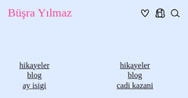 <!DOCTYPE HTML>
<html>
{rss}
   <head>
      <title>Mishapm</title>
      <meta charset="utf-8" />
      <meta name="viewport" content="width=device-width,initial-scale=1" />
      <meta name="description" content="Misha-blog" />
      <meta property="og:site_name" content="Mishapm" />
      <meta property="og:title" content="Mishapm" />
      <meta property="og:type" content="website" />
      <meta property="og:description" content="Misha-blog" />
      <meta property="og:image" content="https://mishablog.carrd.co/assets/images/card.jpg?v=cc33f590" />
      <meta property="og:image:type" content="image/jpeg" />
      <meta property="og:image:width" content="1280" />
      <meta property="og:image:height" content="800" />
      <meta property="og:url" content="https://mishablog.carrd.co" />
      <meta property="twitter:card" content="summary_large_image" />
      <link rel="canonical" href="https://mishablog.carrd.co" />
      <link href="https://fonts.googleapis.com/css?display=swap&family=Blaka:400,400italic%7CBeth+Ellen:400,400italic" rel="stylesheet" type="text/css" />
      <style>
html,body,div,span,applet,object,iframe,h1,h2,h3,h4,h5,h6,p,blockquote,pre,a,abbr,acronym,address,big,cite,code,del,dfn,em,img,ins,kbd,q,s,samp,small,strike,strong,sub,sup,tt,var,b,u,i,center,dl,dt,dd,ol,ul,li,fieldset,form,label,legend,table,caption,tbody,tfoot,thead,tr,th,td,article,aside,canvas,details,embed,figure,figcaption,footer,header,hgroup,menu,nav,output,ruby,section,summary,time,mark,audio,video{
    margin:0;
    padding:0;
    border:0;
    font-size:100%;
    font:inherit;
    vertical-align:baseline;
}
article,aside,details,figcaption,figure,footer,header,hgroup,menu,nav,section{
    display:block;
}
body{
    line-height:1;
}
ol,ul{
    list-style:none;
}
blockquote,q{
    quotes:none;
}
blockquote:before,blockquote:after,q:before,q:after{
    content:'';
    content:none;
}
table{
    border-collapse:collapse;
    border-spacing:0;
}
body{
    -webkit-text-size-adjust:none
}
mark{
    background-color:transparent;
    color:inherit
}
input::-moz-focus-inner{
    border:0;
    padding:0
}
input[type="text"],input[type="email"],select,textarea{
    -moz-appearance:none;
    -webkit-appearance:none;
    -ms-appearance:none;
    appearance:none
}
*, *:before, *:after {
    box-sizing: border-box;
}
body {
    line-height: 1.0;
    min-height: var(--viewport-height);
    min-width: 320px;
    overflow-x: hidden;
    word-wrap: break-word;
}
body:before {
    content: '';
    display: block;
    background-attachment: scroll;
    height: var(--background-height);
    left: 0;
    pointer-events: none;
    position: fixed;
    top: 0;
    transform: scale(1);
    width: 100vw;
    z-index: 0;
    background-image: url('https://mishablog.carrd.co/assets/images/bg.jpg?v=cc33f590');
    background-position: bottom;
    background-repeat: no-repeat;
    background-size: 47rem;
    background-color: #DFECFF;
     padding:17em;
}
:root {
    --background-height: 100vh;
    --site-language-alignment: left;
    --site-language-direction: ltr;
    --site-language-flex-alignment: flex-start;
    --site-language-indent-left: 1;
    --site-language-indent-right: 0;
    --viewport-height: 100vh;
}
html {
    font-size: 18pt;
}
u {
    text-decoration: underline;
}
strong {
    color: inherit;
    font-weight: bolder;
}
em {
    font-style: italic;
}
code {
    background-color: rgba(144,144,144,0.25);
    border-radius: 0.25em;
    font-family: 'Lucida Console', 'Courier New', monospace;
    font-size: 0.9em;
    font-weight: normal;
    letter-spacing: 0;
    margin: 0 0.25em;
    padding: 0.25em 0.5em;
    text-indent: 0;
}
mark {
    background-color: rgba(144,144,144,0.25);
}
s {
    text-decoration: line-through;
}
sub {
    font-size: smaller;
    vertical-align: sub;
}
sup {
    font-size: smaller;
    vertical-align: super;
}
a {
    color: inherit;
    text-decoration: underline;
    transition: color 0.25s ease;
}
#wrapper {
    -webkit-overflow-scrolling: touch;
    align-items: center;
    display: flex;
    flex-direction: column;
    justify-content: flex-start;
    min-height: var(--viewport-height);
    overflow: hidden;
    position: relative;
    z-index: 2;
}
#main {
    --alignment: center;
    --flex-alignment: center;
    --indent-left: 1;
    --indent-right: 1;
    --border-radius-tl: 0;
    --border-radius-tr: 0;
    --border-radius-br: 0;
    --border-radius-bl: 0;
    align-items: center;
    display: flex;
    flex-grow: 0;
    flex-shrink: 0;
    justify-content: center;
    max-width: 100%;
    position: relative;
    text-align: var(--alignment);
    z-index: 1;
}
#main > .inner {
    --padding-horizontal: 3rem;
    --padding-vertical: 1rem;
    --spacing: 0.75rem;
    --width: 100vw;
    border-radius: var(--border-radius-tl) var(--border-radius-tr) var(--border-radius-br) var(--border-radius-bl);
    max-width: 100%;
    position: relative;
    width: var(--width);
    z-index: 1;
    padding: var(--padding-vertical) var(--padding-horizontal);
}
#main > .inner > * {
    margin-top: var(--spacing);
    margin-bottom: var(--spacing);
}
#main > .inner > :first-child {
    margin-top: 0 !important;
}
#main > .inner > :last-child {
    margin-bottom: 0 !important;
}
#main > .inner > .full {
    margin-left: calc(var(--padding-horizontal) * -1);
    max-width: calc(100% + calc(var(--padding-horizontal) * 2) + 0.4725px);
    width: calc(100% + calc(var(--padding-horizontal) * 2) + 0.4725px);
}
#main > .inner > .full:first-child {
    border-top-left-radius: inherit;
    border-top-right-radius: inherit;
    margin-top: calc(var(--padding-vertical) * -1) !important;
}
#main > .inner > .full:last-child {
    border-bottom-left-radius: inherit;
    border-bottom-right-radius: inherit;
    margin-bottom: calc(var(--padding-vertical) * -1) !important;
}
#main > .inner > .full.screen {
    border-radius: 0 !important;
    max-width: 100vw;
    position: relative;
    width: 100vw;
    left: 50%;
    margin-left: -50vw;
    right: auto;
}
body.is-instant #main, body.is-instant #main > .inner > *,body.is-instant #main > .inner > section > * {
    transition: none !important;
}
body.is-instant:after {
    display: none !important;
    transition: none !important;
}
.container {
    position: relative;
}
.container > .wrapper {
    vertical-align: top;
    position: relative;
    max-width: 100%;
    border-radius: inherit;
}
.container > .wrapper > .inner {
    vertical-align: top;
    position: relative;
    max-width: 100%;
    border-radius: inherit;
    text-align: var(--alignment);
}
#main .container.full:first-child > .wrapper {
    border-top-left-radius: inherit;
    border-top-right-radius: inherit;
}
#main .container.full:last-child > .wrapper {
    border-bottom-left-radius: inherit;
    border-bottom-right-radius: inherit;
}
#main .container.full:first-child > .wrapper > .inner {
    border-top-left-radius: inherit;
    border-top-right-radius: inherit;
}
#main .container.full:last-child > .wrapper > .inner {
    border-bottom-left-radius: inherit;
    border-bottom-right-radius: inherit;
}
#container02 {
    --alignment: center;
    --flex-alignment: center;
    --indent-left: 1;
    --indent-right: 1;
}
#container02 > .wrapper {
    display: block;
    margin: 0 auto 0 auto;
    width: 75rem;
    background-color: transparent;
}
#container02 > .wrapper > .inner {
    --gutters: 2rem;
    --padding-horizontal: 3rem;
    padding: var(--padding-vertical) var(--padding-horizontal);
}
#container02.default > .wrapper > .inner > * {
    margin-bottom: var(--spacing);
    margin-top: var(--spacing);
}
#container02.default > .wrapper > .inner > *:first-child {
    margin-top: 0 !important;
}
#container02.default > .wrapper > .inner > *:last-child {
    margin-bottom: 0 !important;
}
#container02.columns > .wrapper > .inner {
    flex-wrap: wrap;
    display: flex;
    align-items: center;
}
#container02.columns > .wrapper > .inner > * {
    flex-grow: 0;
    flex-shrink: 0;
    max-width: 100%;
    text-align: var(--alignment);
    padding: 0 0 0 var(--gutters);
}
#container02.columns > .wrapper > .inner > * > * {
    margin-bottom: var(--spacing);
    margin-top: var(--spacing);
}
#container02.columns > .wrapper > .inner > * > *:first-child {
    margin-top: 0 !important;
}
#container02.columns > .wrapper > .inner > * > *:last-child {
    margin-bottom: 0 !important;
}
#container02.columns > .wrapper > .inner > *:first-child {
    margin-left: calc(var(--gutters) * -1);
}
#container02.default > .wrapper > .inner > .full {
    margin-left: calc(var(--padding-horizontal) * -1);
    max-width: none !important;
    width: calc(100% + (var(--padding-horizontal) * 2) + 0.4725px);
}
#container02.default > .wrapper > .inner > .full:first-child {
    margin-top: calc(var(--padding-vertical) * -1) !important;
    border-top-left-radius: inherit;
    border-top-right-radius: inherit;
}
#container02.default > .wrapper > .inner > .full:last-child {
    margin-bottom: calc(var(--padding-vertical) * -1) !important;
    border-bottom-left-radius: inherit;
    border-bottom-right-radius: inherit;
}
#container02.columns > .wrapper > .inner > div > .full {
    margin-left: calc(var(--gutters) * -0.5);
    max-width: none !important;
    width: calc(100% + var(--gutters) + 0.4725px);
}
#container02.columns > .wrapper > .inner > div:first-child > .full {
    margin-left: calc(var(--padding-horizontal) * -1);
    width: calc(100% + var(--padding-horizontal) + calc(var(--gutters) * 0.5) + 0.4725px);
}
#container02.columns > .wrapper > .inner > div:last-child > .full {
    width: calc(100% + var(--padding-horizontal) + calc(var(--gutters) * 0.5) + 0.4725px);
}
#container02.columns > .wrapper > .inner > div > .full:first-child {
    margin-top: calc(var(--padding-vertical) * -1) !important;
}
#container02.columns > .wrapper > .inner > div > .full:last-child {
    margin-bottom: calc(var(--padding-vertical) * -1) !important;
}
#container02.columns > .wrapper > .inner > .full {
    align-self: stretch;
}
#container02.columns > .wrapper > .inner > .full:first-child {
    border-bottom-left-radius: inherit;
    border-top-left-radius: inherit;
}
#container02.columns > .wrapper > .inner > .full:last-child {
    border-bottom-right-radius: inherit;
    border-top-right-radius: inherit;
}
#container02.columns > .wrapper > .inner > .full > .full:first-child:last-child {
    border-radius: inherit;
    height: calc(100% + (var(--padding-vertical) * 2));
}
#container02.columns > .wrapper > .inner > .full > .full:first-child:last-child > * {
    border-radius: inherit;
    height: 100%;
    position: absolute;
    width: 100%;
}
#container02 > .wrapper > .inner > :nth-child(1) {
    width: calc(50% + (var(--gutters) / 2));
}
#container02 > .wrapper > .inner > :nth-child(2) {
    width: calc(50% + (var(--gutters) / 2));
}
#container01 > .wrapper {
    display: inline-block;
    width: 65rem;
    background-color: transparent;
}
#container01 > .wrapper > .inner {
    --gutters: 2rem;
    --padding-horizontal: 2rem;
    --padding-vertical: 3.625rem;
    padding: var(--padding-vertical) var(--padding-horizontal);
}
#container01.default > .wrapper > .inner > * {
    margin-bottom: var(--spacing);
    margin-top: var(--spacing);
}
#container01.default > .wrapper > .inner > *:first-child {
    margin-top: 0 !important;
}
#container01.default > .wrapper > .inner > *:last-child {
    margin-bottom: 0 !important;
}
#container01.columns > .wrapper > .inner {
    flex-wrap: wrap;
    display: flex;
    align-items: flex-start;
}
#container01.columns > .wrapper > .inner > * {
    flex-grow: 0;
    flex-shrink: 0;
    max-width: 100%;
    text-align: var(--alignment);
    padding: 0 0 0 var(--gutters);
}
#container01.columns > .wrapper > .inner > * > * {
    margin-bottom: var(--spacing);
    margin-top: var(--spacing);
}
#container01.columns > .wrapper > .inner > * > *:first-child {
    margin-top: 0 !important;
}
#container01.columns > .wrapper > .inner > * > *:last-child {
    margin-bottom: 0 !important;
}
#container01.columns > .wrapper > .inner > *:first-child {
    margin-left: calc(var(--gutters) * -1);
}
#container01.default > .wrapper > .inner > .full {
    margin-left: calc(var(--padding-horizontal) * -1);
    max-width: none !important;
    width: calc(100% + (var(--padding-horizontal) * 2) + 0.4725px);
}
#container01.default > .wrapper > .inner > .full:first-child {
    margin-top: calc(var(--padding-vertical) * -1) !important;
    border-top-left-radius: inherit;
    border-top-right-radius: inherit;
}
#container01.default > .wrapper > .inner > .full:last-child {
    margin-bottom: calc(var(--padding-vertical) * -1) !important;
    border-bottom-left-radius: inherit;
    border-bottom-right-radius: inherit;
}
#container01.columns > .wrapper > .inner > div > .full {
    margin-left: calc(var(--gutters) * -0.5);
    max-width: none !important;
    width: calc(100% + var(--gutters) + 0.4725px);
}
#container01.columns > .wrapper > .inner > div:first-child > .full {
    margin-left: calc(var(--padding-horizontal) * -1);
    width: calc(100% + var(--padding-horizontal) + calc(var(--gutters) * 0.5) + 0.4725px);
}
#container01.columns > .wrapper > .inner > div:last-child > .full {
    width: calc(100% + var(--padding-horizontal) + calc(var(--gutters) * 0.5) + 0.4725px);
}
#container01.columns > .wrapper > .inner > div > .full:first-child {
    margin-top: calc(var(--padding-vertical) * -1) !important;
}
#container01.columns > .wrapper > .inner > div > .full:last-child {
    margin-bottom: calc(var(--padding-vertical) * -1) !important;
}
#container01.columns > .wrapper > .inner > div:first-child, #container01.columns > .wrapper > .inner > div:first-child > .full:first-child {
    border-top-left-radius: inherit;
}
#container01.columns > .wrapper > .inner > div:last-child, #container01.columns > .wrapper > .inner > div:last-child > .full:first-child {
    border-top-right-radius: inherit;
}
#container01.columns > .wrapper > .inner > .full {
    align-self: stretch;
}
#container01.columns > .wrapper > .inner > .full:first-child {
    border-bottom-left-radius: inherit;
    border-top-left-radius: inherit;
}
#container01.columns > .wrapper > .inner > .full:last-child {
    border-bottom-right-radius: inherit;
    border-top-right-radius: inherit;
}
#container01.columns > .wrapper > .inner > .full > .full:first-child:last-child {
    border-radius: inherit;
    height: calc(100% + (var(--padding-vertical) * 2));
}
#container01.columns > .wrapper > .inner > .full > .full:first-child:last-child > * {
    border-radius: inherit;
    height: 100%;
    position: absolute;
    width: 100%;
}
#container01 > .wrapper > .inner > :nth-child(1) {
    width: calc(40% + (var(--gutters) / 2));
}
#container01 > .wrapper > .inner > :nth-child(2) {
    width: calc(60% + (var(--gutters) / 2));
}
h1, h2, h3, p {
    direction: var(--site-language-direction);
    position: relative;
}
h1 span.p, h2 span.p, h3 span.p, p span.p {
    display: block;
    position: relative;
}
h1 span[style], h2 span[style], h3 span[style], p span[style], h1 strong, h2 strong, h3 strong, p strong, h1 a, h2 a, h3 a, p a, h1 code, h2 code, h3 code, p code, h1 mark, h2 mark, h3 mark, p mark {
    -webkit-text-fill-color: currentcolor;
}
#text01 {
    text-align: left;
    color: #FD47A1;
    font-family: 'Blaka', cursive;
    font-size: 1.625em;
    line-height: 1.5;
    font-weight: 400;
}
#text01 a {
    text-decoration: underline;
}
#text01 a:hover {
    text-decoration: none;
}
#text01 span.p:nth-child(n + 2) {
    margin-top: 1rem;
}
#text03 {
    text-align: center;
    color: #18111F;
    font-family: 'Beth Ellen', cursive;
    font-size: 1.125em;
    line-height: 1.25;
    font-weight: 400;
}
#text03 a {
    text-decoration: underline;
}
#text03 a:hover {
    text-decoration: none;
}
#text03 span.p:nth-child(n + 2) {
    margin-top: 1rem;
}
#text02 {
    text-align: center;
    color: #18111F;
    font-family: 'Beth Ellen', cursive;
    font-size: 1.125em;
    line-height: 1.25;
    font-weight: 400;
}
#text02 a {
    text-decoration: underline;
}
#text02 a:hover {
    text-decoration: none;
}
#text02 span.p:nth-child(n + 2) {
    margin-top: 1rem;
}
.icons {
    display: flex;
    flex-wrap: wrap;
    justify-content: var(--flex-alignment);
    letter-spacing: 0;
    padding: 0;
}
.icons li {
    position: relative;
    z-index: 1;
}
.icons li a {
    align-items: center;
    display: flex;
    justify-content: center;
}
.icons li a svg {
    display: block;
    position: relative;
}
.icons li a + svg {
    display: block;
    height: 100%;
    left: 0;
    pointer-events: none;
    position: absolute;
    top: 0;
    width: 100%;
    z-index: -1;
}
.icons li a .label {
    display: none;
}
#icons02 {
    justify-content: flex-end;
    font-size: 1.375em;
    gap: 0.75rem;
}
#icons02 li a {
    border-radius: 2rem;
    height: 1em;
    width: 1em;
    transition: color 0.25s ease, background-color 0.25s ease, border-color 0.25s ease;
}
#icons02 li a svg {
    height: 100%;
    width: 100%;
    transition: fill 0.25s ease;
}
#icons02 a svg {
    fill: #000000;
}
#icons02 li a + svg {
    transition: fill 0.25s ease, stroke 0.25s ease;
}
.icc-credits {
    display: block;
    opacity: 1 !important;
    position: relative;
    transition-delay: 0s !important;
}
.icc-credits span {
    border-radius: 24px;
    cursor: pointer;
    display: inline-block;
    font-family: Arial, sans-serif;
    font-size: 12px;
    letter-spacing: 0;
    line-height: 1;
    position: relative;
    text-decoration: none;
    width: auto;
}
.icc-credits span a {
    display: inline-block;
    padding: 0.5em 0.375em;
    position: relative;
    text-decoration: none;
    transition: color 0.25s ease, transform 0.25s ease;
    z-index: 1;
}
.icc-credits span a:before {
    content: '( ';
    opacity: 1;
    transition: opacity 0.25s ease;
}
.icc-credits span a:after {
    content: ' )';
    opacity: 1;
    transition: opacity 0.25s ease;
}
.icc-credits span::after {
    background-image: linear-gradient(30deg, #A464A1 15%, #3B5DAD 85%);
    border-radius: inherit;
    box-shadow: 0 0.25em 1.25em 0 rgba(0,0,0,0.25);
    content: '';
    display: block;
    height: calc(100% + 2px);
    left: -1px;
    opacity: 0;
    pointer-events: none;
    position: absolute;
    top: -1px;
    transition: opacity 0.25s ease, box-shadow 0.25s ease, transform 0.25s ease;
    width: calc(100% + 2px);
}
.icc-credits span:hover {
    text-transform: none !important;
}
.icc-credits span:hover a {
    color: #ffffff !important;
    transform: scale(1.1) translateY(-0.05rem);
}
.icc-credits span:hover a:before {
    opacity: 0;
}
.icc-credits span:hover a:after {
    opacity: 0;
}
.icc-credits span:hover::after {
    opacity: 1;
    transform: scale(1.1) translateY(-0.05rem);
}
#credits span {
    color: rgba(24,17,31,0.498);
    margin-top: 0.75rem !important;
}
@media (max-width: 1920px) {
}
@media (max-width: 1680px) {
    html {
        font-size: 13pt;
    }
}
@media (max-width: 1280px) {
    html {
        font-size: 13pt;
    }
}
@media (max-width: 1024px) {
}
@media (max-width: 980px) {
    html {
        font-size: 11pt;
    }
}
@media (max-width: 736px) {
    html {
        font-size: 11pt;
    }
    #main > .inner {
        --padding-horizontal: 2rem;
        --padding-vertical: 1.25rem;
        --spacing: 0.75rem;
    }
    #container02 > .wrapper > .inner {
        --gutters: 0rem;
        --padding-horizontal: 0rem;
    }
    #container01 > .wrapper > .inner {
        --gutters: 2rem;
        --padding-horizontal: 2rem;
        --padding-vertical: 3.125rem;
    }
    #text01 {
        letter-spacing: 0rem;
        width: 100%;
        font-size: 1.625em;
        line-height: 1.5;
    }
    #text03 {
        letter-spacing: 0rem;
        width: 100%;
        font-size: 1.125em;
        line-height: 1.25;
    }
    #text02 {
        letter-spacing: 0rem;
        width: 100%;
        font-size: 1.125em;
        line-height: 1.25;
    }
    #icons02 {
        font-size: 1.375em;
        gap: 0.75rem;
    }
}
@media (max-width: 480px) {
    #main > .inner {
        --spacing: 0.65625rem;
    }
}
@media (max-width: 360px) {
    #main > .inner {
        --padding-horizontal: 1.5rem;
        --padding-vertical: 0.9375rem;
        --spacing: 0.5625rem;
    }
    #container02 > .wrapper > .inner {
        --gutters: 0rem;
        --padding-horizontal: 0rem;
    }
    #container01 > .wrapper > .inner {
        --gutters: 1.5rem;
        --padding-horizontal: 1.5rem;
        --padding-vertical: 2.34375rem;
    }
    #text01 {
        font-size: 1.5em;
    }
    #text03 {
        font-size: 1.125em;
    }
    #text02 {
        font-size: 1.125em;
    }
    #icons02 {
        gap: 0.5625rem;
    }
}
</style>
   </head>
   <body>
      <svg xmlns="http://www.w3.org/2000/svg" version="1.1" xmlns:xlink="http://www.w3.org/1999/xlink" viewBox="0 0 40 40" display="none" width="0" height="0">
         <symbol id="icon-heart" viewBox="0 0 72 72">
            <path d="M58.9 10.4c-11-5.7-20.5 5.7-24.8 14.6h4.3c-3.3-6.6-8.8-14.4-16.5-15.9-7-1.4-12.7 3.4-13.8 10.1-1.3 7.8 3.5 16.3 7.6 22.7 5.2 7.9 11.8 14.8 18.8 21.1 1 .9 2.5.9 3.5 0 8.6-7.7 16.8-16.4 22.1-26.8 4.2-8.4 7.4-19.1-1.2-25.8-2.6-2-5 2.4-2.5 4.3 8.1 6.2-.8 20-4.9 26-4.8 7-10.8 13.1-17.1 18.7h3.5c-8.9-8-17.4-17-22.4-28-2.4-5.2-5.6-18.1 4.3-17.6 6.6.3 11.6 8.5 14.2 13.7.8 1.6 3.5 1.6 4.3 0 2.9-5.9 10-17 18-12.8 2.9 1.5 5.4-2.8 2.6-4.3z"/>
         </symbol>
         <symbol id="icon-search" viewBox="0 0 72 72">
            <style>.ist0{fill:none;stroke:#000000;stroke-width:5;stroke-miterlimit:10}.ist1{fill:#000000}</style><circle class="ist0" cx="30.1" cy="33.2" r="23.6"/><path class="ist1" d="M47.9 52.3c5.5 3.9 11.1 7.9 16.6 11.8 2.6 1.9 5.1-2.5 2.5-4.3-5.5-3.9-11-7.9-16.5-11.8-2.7-1.9-5.2 2.5-2.6 4.3z"/>
         </symbol>
         <symbol id="icon-misha" viewBox="0 0 72 72">
            <style>.st0{fill:#000000}</style><path d="M39.8 7c12.8 1.3 23 11.1 21.9 24.4-.4 4.7-2.6 10.5-1.2 15.2 1.1 3.7 4.6 5.2 8 6.1-.4-1.4-.7-2.8-1.1-4.2-1 1-2.2 2.1-2.5 3.5-.3 1.2.4 2.3.4 3.3.2.2.3.4.5.7-.2-.1-.3-.1-.5-.2-.1.5-.8 1-1 1.5-1 2-.2 3.3-3.3 4.4-1.5.5-3 .5-4.4 1.2-1.7.9-1.6 2-3.9 1.2-1.1-.4-1.9-1.4-3.1-1.7-2.7-.6-5.2 1.6-7.9-.8-.6 1.4-1.2 2.8-1.8 4.3 11.3.6 12.4-14.5 11.4-22.4-.4-3.1-.8-6.2-1.2-9.4-.2-1.6-.2-3.7-1.2-5.1-.9-1.3-2-1.7-3.5-1.9-.5-.1-1.4.4-1.8.3 1.5.4 0-.8-.5-1.1-1.3-.6-2.6-.3-3.4.9-.1.2-.3.4-.4.6.7-.4 1.4-.8 2.2-1.2-.6 0-1.5-.5-2-.6-1.4-.3-2.6.4-3.1 1.7l-.3.9 1.7-1.7c-.3-.1-.6-.1-.9-.2-1.5-.9-3.2 0-3.7 1.5l-.3.9c1-.6 2.1-1.2 3.1-1.7-2.1-.3-5.2-1.3-7.3-.9-1.7.3-2.8 1.7-4.1 2.8 1-.1 2-.3 3-.4-1.4-1-1.7-1.1-3.3-1.6-1.7-.5-3 .9-3.2 2.4 0 .5-.1.9-.1 1.4 1.1-.8 2.1-1.6 3.2-2.4-.9-.3-1.7-.7-2.6-1-1.7-.6-3 1-3.2 2.4-.1.7-.1 1.4-.2 2.1 1.1-.8 2.1-1.6 3.2-2.4-1.2-.4-2.3-.7-3.5-1.1-1.5-.4-3.3.8-3.2 2.4.2 3.4.8 6.8 2.1 9.9.9 2.1 2.2 3.8 1.9 6.1-.2 1.5-.8 2.7-.8 4.3.1 6.5 5 11 10.1 14.2v-4.3c-4.1 1.8-11.2 1.4-15.7.4-3-.7-5.3-4.9-7.6-7.1-.6 1.4-1.2 2.8-1.8 4.3 11.5.5 8.7-19.6 8.9-26.5.3-7.1 1.3-14 7.2-18.6C25.1 9.1 32 6.7 39.8 7c3.2.1 3.2-4.9 0-5-10.1-.4-23.2 4-28.9 13-2.9 4.6-3.7 10.5-4 15.8-.2 3.5 1.4 23.4-4 23.2-2.2-.1-3.3 2.8-1.8 4.3 1.2 1.2 2.5 2.3 3.3 3.8.3.7.4 1.5.8 2.2 1.2 1.8 3.3 2.4 5.4 2.5 6.6.5 13.6 1.7 19.9-1.1 1.8-.8 1.4-3.4 0-4.3-2.7-1.7-5.2-3.5-6.6-6.3-1.8-3.5 0-5.3.2-8.6.1-1.7-.7-3.1-1.4-4.6-1.7-3.5-2.7-6.8-3-10.6-1.1.8-2.1 1.6-3.2 2.4 1.2.4 2.3.7 3.5 1.1 1.7.5 3-.9 3.2-2.4.1-.7.1-1.4.2-2.1-1.1.8-2.1 1.6-3.2 2.4.9.3 1.7.7 2.6 1 1.6.6 3-1 3.2-2.4 0-.5.1-.9.1-1.4-1.1.8-2.1 1.6-3.2 2.4.7.4 1.4.7 2.1 1.1.9.7 2.2.3 3-.4 2.1-1.8 3.9-1.1 6.5-.7 1.4.2 2.6-.3 3.1-1.7l.3-.9c-1.2.5-2.4 1-3.7 1.5 2.9 1.8 5.6 1.3 6.8-2-1 .6-2.1 1.2-3.1 1.7 2.6.5 4.2 1.5 5.9-1.1-1.1.3-2.3.6-3.4.9 1.2.5 2.9 1.2 3.9 1.7.3 0 .6-.1.9-.3-.1.7-.3 1.4-.4 2.1-.1 1.7.5 4 .7 5.6.7 5.1 3.4 21.7-5.9 21.2-2.1-.1-3.4 2.8-1.8 4.3 1.6 1.4 3.2 2.5 5.4 2.7 2.2.2 4-.8 6 .1 1.9.8 3.2 2.3 5.5 2 2.1-.2 2.3-1.4 3.8-2.4 3.7-2.5 7.8-1.2 9.7-6.3.3-.8.3-1.6.7-2.4.3-.6.8-1 1.1-1.7.7-1.9-.8-3.8.6-5.2 1.4-1.3.7-3.7-1.1-4.2-4.8-1.3-4.8-4.8-4.1-9.2.4-2.7.9-5.5 1.1-8.2.3-5-.8-9.9-3.3-14.2C58.5 7.5 49.5 3 39.8 2c-3.2-.3-3.2 4.7 0 5z"/><path class="st0" d="M16.8 25.9c-.3-4.2-.7-8.4-1-12.6-1.4.6-2.8 1.2-4.3 1.8 2.5 2.9 4.9 5.8 7.4 8.7 2.1 2.5 5.6-1.1 3.5-3.5-2.5-2.9-4.9-5.8-7.4-8.7-1.4-1.6-4.4-.3-4.3 1.8.3 4.2.7 8.4 1 12.6.3 3.1 5.3 3.2 5.1-.1zM44 21.7c2.7-3.3 4.7-7 5.8-11.1H45c1 3.5 1.5 7.1 1.5 10.8 0 3.2 5 3.2 5 0 0-4.1-.5-8.2-1.6-12.1-.7-2.4-4.2-2.4-4.8 0-.9 3.3-2.4 6.3-4.5 8.9-2.1 2.5 1.4 6 3.4 3.5z"/><path d="M45.2 59c-2.7.3-5.2 1.1-7.8 1.7-3.8.9-6.5.5-10.2-1-3-1.2-4.3 3.6-1.3 4.8 3.4 1.4 6.7 2.2 10.2 1.6 3-.5 6-1.8 9.1-2.1 3.2-.3 3.2-5.3 0-5z"/>
         </symbol>
      </svg>
      <div id="wrapper">
         <div id="main">
            <div class="inner">
               <div id="container02" class="container columns">
                  <div class="wrapper">
                     <div class="inner">
                        <div>
                           <h1 id="text01">Büşra Yılmaz</h1>
                        </div>
                        <div>
                           <ul id="icons02" class="icons">
                              <li>
                                 <a class="n01" href="https://domain.ext/path">
                                    <svg>
                                       <use xlink:href="#icon-heart"></use>
                                    </svg>
                                    <span class="label">Heart</span>
                                 </a>
                              </li>
                              <li>
                                 <a class="n02" href="https://domain.ext/path">
                                    <svg>
                                       <use xlink:href="#icon-misha"></use>
                                    </svg>
                                    <span class="label">Email</span>
                                 </a>
                              </li>
                              <li>
                                 <a class="n03" href="https://domain.ext/path">
                                    <svg>
                                       <use xlink:href="#icon-search"></use>
                                    </svg>
                                    <span class="label">Email</span>
                                 </a>
                              </li>
                           </ul>
                        </div>
                     </div>
                  </div>
               </div>
               <div id="container01" class="container columns">
                  <div class="wrapper">
                     <div class="inner">
                        <div>
                           <p id="text03"><span class="p"><a href="https://domain.ext/path">hikayeler</a><br /> <a href="https://domain.ext/path">blog</a><br /><a href="https://domain.ext/path">ay isigi</a></span></p>
                        </div>
                        <div>
                           <p id="text02"><span class="p"><a href="https://domain.ext/path">hikayeler</a><br /> <a href="https://domain.ext/path">blog</a><br /><a href="https://domain.ext/path">cadi kazani</a></span></p>
                        </div>
                     </div>
                  </div>
               </div>
            </div>
         </div>
      </div>
      <script>(function() {var on = addEventListener,$ = function(q) { return document.querySelector(q) },$$ = function(q) { return document.querySelectorAll(q) },$body = document.body,$inner = $('.inner'),client = (function() {var o = {browser: 'other',browserVersion: 0,os: 'other',osVersion: 0,mobile: false,canUse: null,flags: {lsdUnits: false,},},ua = navigator.userAgent,a, i;a = [['firefox', /Firefox\/([0-9\.]+)/],['edge', /Edge\/([0-9\.]+)/],['safari', /Version\/([0-9\.]+).+Safari/],['chrome', /Chrome\/([0-9\.]+)/],['chrome', /CriOS\/([0-9\.]+)/],['ie', /Trident\/.+rv:([0-9]+)/]];for (i=0; i < a.length; i++) {if (ua.match(a[i][1])) {o.browser = a[i][0];o.browserVersion = parseFloat(RegExp.$1);break;}}a = [['ios', /([0-9_]+) like Mac OS X/, function(v) { return v.replace('_', '.').replace('_', ''); }],['ios', /CPU like Mac OS X/, function(v) { return 0 }],['ios', /iPad; CPU/, function(v) { return 0 }],['android', /Android ([0-9\.]+)/, null],['mac', /Macintosh.+Mac OS X ([0-9_]+)/, function(v) { return v.replace('_', '.').replace('_', ''); }],['windows', /Windows NT ([0-9\.]+)/, null],['undefined', /Undefined/, null],];for (i=0; i < a.length; i++) {if (ua.match(a[i][1])) {o.os = a[i][0];o.osVersion = parseFloat( a[i][2] ? (a[i][2])(RegExp.$1) : RegExp.$1 );break;}}if (o.os == 'mac'&& ('ontouchstart' in window)&& ((screen.width == 1024 && screen.height == 1366)|| (screen.width == 834 && screen.height == 1112)|| (screen.width == 810 && screen.height == 1080)|| (screen.width == 768 && screen.height == 1024)))o.os = 'ios';o.mobile = (o.os == 'android' || o.os == 'ios');var _canUse = document.createElement('div');o.canUse = function(property, value) {var style;style = _canUse.style;if (!(property in style))return false;if (typeof value !== 'undefined') {style[property] = value;if (style[property] == '')return false;}return true;};o.flags.lsdUnits = o.canUse('width', '100dvw');return o;}()),trigger = function(t) {dispatchEvent(new Event(t));},cssRules = function(selectorText) {var ss = document.styleSheets,a = [],f = function(s) {var r = s.cssRules,i;for (i=0; i < r.length; i++) {if (r[i] instanceof CSSMediaRule && matchMedia(r[i].conditionText).matches)(f)(r[i]); else if (r[i] instanceof CSSStyleRule && r[i].selectorText == selectorText)a.push(r[i]);}},x, i;for (i=0; i < ss.length; i++)f(ss[i]);return a;},thisHash = function() {var h = location.hash ? location.hash.substring(1) : null,a;if (!h)return null;if (h.match(/\?/)) {a = h.split('?');h = a[0];history.replaceState(undefined, undefined, '#' + h);window.location.search = a[1];}if (h.length > 0&& !h.match(/^[a-zA-Z]/))h = 'x' + h;if (typeof h == 'string')h = h.toLowerCase();return h;},scrollToElement = function(e, style, duration) {var y, cy, dy,start, easing, offset, f;if (!e)y = 0; else {offset = (e.dataset.scrollOffset ? parseInt(e.dataset.scrollOffset) : 0) * parseFloat(getComputedStyle(document.documentElement).fontSize);switch (e.dataset.scrollBehavior ? e.dataset.scrollBehavior : 'default') {case 'default':default:y = e.offsetTop + offset;break;case 'center':if (e.offsetHeight < window.innerHeight)y = e.offsetTop - ((window.innerHeight - e.offsetHeight) / 2) + offset; else y = e.offsetTop - offset;break;case 'previous':if (e.previousElementSibling)y = e.previousElementSibling.offsetTop + e.previousElementSibling.offsetHeight + offset; else y = e.offsetTop + offset;break;}}if (!style)style = 'smooth';if (!duration)duration = 750;if (style == 'instant') {window.scrollTo(0, y);return;}start = Date.now();cy = window.scrollY;dy = y - cy;switch (style) {case 'linear':easing = function (t) { return t };break;case 'smooth':easing = function (t) { return t<.5 ? 4*t*t*t : (t-1)*(2*t-2)*(2*t-2)+1 };break;}f = function() {var t = Date.now() - start;if (t >= duration)window.scroll(0, y); else {window.scroll(0, cy + (dy * easing(t / duration)));requestAnimationFrame(f);}};f();},scrollToTop = function() {scrollToElement(null);},loadElements = function(parent) {var a, e, x, i;a = parent.querySelectorAll('iframe[data-src]:not([data-src=""])');for (i=0; i < a.length; i++) {a[i].contentWindow.location.replace(a[i].dataset.src);a[i].dataset.initialSrc = a[i].dataset.src;a[i].dataset.src = '';}a = parent.querySelectorAll('video[autoplay]');for (i=0; i < a.length; i++) {if (a[i].paused)a[i].play();}e = parent.querySelector('[data-autofocus="1"]');x = e ? e.tagName : null;switch (x) {case 'FORM':e = e.querySelector('.field input, .field select, .field textarea');if (e)e.focus();break;default:break;}},unloadElements = function(parent) {var a, e, x, i;a = parent.querySelectorAll('iframe[data-src=""]');for (i=0; i < a.length; i++) {if (a[i].dataset.srcUnload === '0')continue;if ('initialSrc' in a[i].dataset)a[i].dataset.src = a[i].dataset.initialSrc; else a[i].dataset.src = a[i].src;a[i].contentWindow.location.replace('about:blank');}a = parent.querySelectorAll('video');for (i=0; i < a.length; i++) {if (!a[i].paused)a[i].pause();}e = $(':focus');if (e)e.blur();};window._scrollToTop = scrollToTop;var thisURL = function() {return window.location.href.replace(window.location.search, '').replace(/#$/, '');};var getVar = function(name) {var a = window.location.search.substring(1).split('&'),b, k;for (k in a) {b = a[k].split('=');if (b[0] == name)return b[1];}return null;};var errors = {handle: function(handler) {window.onerror = function(message, url, line, column, error) {(handler)(error.message);return true;};},unhandle: function() {window.onerror = null;}};loadElements(document.body);var style, sheet, rule;style = document.createElement('style');style.appendChild(document.createTextNode(''));document.head.appendChild(style);sheet = style.sheet;if (client.mobile) {(function() {if (client.flags.lsdUnits) {document.documentElement.style.setProperty('--viewport-height', '100svh');document.documentElement.style.setProperty('--background-height', '100dvh');} else {var f = function() {document.documentElement.style.setProperty('--viewport-height', window.innerHeight + 'px');document.documentElement.style.setProperty('--background-height', (window.innerHeight + 250) + 'px');};on('load', f);on('orientationchange', function() {setTimeout(function() {(f)();}, 100);});}})();}if (client.os == 'android') {(function() {sheet.insertRule('body::after { }', 0);rule = sheet.cssRules[0];var f = function() {rule.style.cssText = 'height: ' + (Math.max(screen.width, screen.height)) + 'px';};on('load', f);on('orientationchange', f);on('touchmove', f);})();$body.classList.add('is-touch');} else if (client.os == 'ios') {if (client.osVersion <= 11)(function() {sheet.insertRule('body::after { }', 0);rule = sheet.cssRules[0];rule.style.cssText = '-webkit-transform: scale(1.0)';})();if (client.osVersion <= 11)(function() {sheet.insertRule('body.ios-focus-fix::before { }', 0);rule = sheet.cssRules[0];rule.style.cssText = 'height: calc(100% + 60px)';on('focus', function(event) {$body.classList.add('ios-focus-fix');}, true);on('blur', function(event) {$body.classList.remove('ios-focus-fix');}, true);})();$body.classList.add('is-touch');}})();</script>
   </body>
</html>
